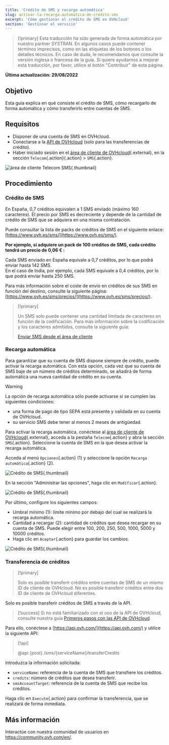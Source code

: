 ```yaml
---
title: 'Crédito de SMS y recarga automática'
slug: activar-la-recarga-automatica-de-credito-sms
excerpt: 'Cómo gestionar el crédito de SMS en OVHcloud'
section: 'Gestionar el servicio'
---
```


> [!primary]
> Esta traducción ha sido generada de forma automática por nuestro partner SYSTRAN. En algunos casos puede contener términos imprecisos, como en las etiquetas de los botones o los detalles técnicos. En caso de duda, le recomendamos que consulte la versión inglesa o francesa de la guía. Si quiere ayudarnos a mejorar esta traducción, por favor, utilice el botón "Contribuir" de esta página.
>

**Última actualización: 29/08/2022**

## Objetivo

Esta guía explica en qué consiste el crédito de SMS, cómo recargarlo de forma automática y cómo transferirlo entre cuentas de SMS.

## Requisitos

- Disponer de una cuenta de SMS en OVHcloud.
- Conectarse a la [API de OVHcloud](https://api.ovh.com/) (solo para las transferencias de crédito).
- Haber iniciado sesión en el [área de cliente de OVHcloud](https://www.ovh.com/auth/?action=gotomanager&from=https://www.ovh.es/&ovhSubsidiary=es){.external}, en la sección `Telecom`{.action}{.action} > `SMS`{.action}.

![área de cliente Telecom SMS](https://raw.githubusercontent.com/ovh/docs/master/templates/control-panel/product-selection/telecom/tpl-telecom-03-en-sms.png){.thumbnail}

## Procedimiento

### Crédito de SMS

En España, 0,7 créditos equivalen a 1 SMS enviado (máximo 160 caracteres). El precio por SMS es decreciente y depende de la cantidad de crédito de SMS que se adquiera en una misma contratación. 

Puede consultar la lista de packs de créditos de SMS en el siguiente enlace: [https://www.ovh.es/sms/](https://www.ovh.es/sms/).

**Por ejemplo, si adquiere un pack de 100 créditos de SMS, cada crédito tendrá un precio de 0,06 € :**

Cada SMS enviado en España equivale a 0,7 créditos, por lo que podrá enviar hasta 142 SMS.<br>
En el caso de India, por ejemplo, cada SMS equivale a 0,4 créditos, por lo que podrá enviar hasta 250 SMS.

Para más información sobre el coste de envío en créditos de sus SMS en función del destino, consulte la siguiente página: [https://www.ovh.es/sms/precios/](https://www.ovh.es/sms/precios/).

> [!primary]
>
> Un SMS solo puede contener una cantidad limitada de caracteres en función de la codificación. Para más información sobre la codificación y los caracteres admitidos, consulte la siguiente guía:
> 
> [Enviar SMS desde el área de cliente](https://docs.ovh.com/es/sms/enviar-sms-desde-el-area-de-cliente/)
>

### Recarga automática

Para garantizar que su cuenta de SMS dispone siempre de crédito, puede activar la recarga automática. Con esta opción, cada vez que su cuenta de SMS baje de un número de créditos determinado, se añadirá de forma automática una nueva cantidad de crédito en su cuenta.

> [!warning]
>
> La opción de recarga automática sólo puede activarse si se cumplen las siguientes condiciones:
>
> - una forma de pago de tipo SEPA está presente y validada en su cuenta de OVHcloud.
> - su servicio SMS debe tener al menos 2 meses de antigüedad.

Para activar la recarga automática, conéctese al [área de cliente de OVHcloud](https://www.ovh.com/auth/?action=gotomanager&from=https://www.ovh.es/&ovhSubsidiary=es){.external}, acceda a la pestaña `Telecom`{.action} y abra la sección `SMS`{.action}. Seleccione la cuenta de SMS en la que desea activar la recarga automática.

Acceda al menú `Opciones`{.action} (1) y seleccione la opción `Recarga automática`{.action} (2).

![Crédito de SMS](images/smscredit01.png){.thumbnail}

En la sección "Administrar las opciones", haga clic en `Modificar`{.action}.

![Crédito de SMS](images/smscredit02.png){.thumbnail}

Por último, configure los siguientes campos:

- Umbral mínimo (1): límite mínimo por debajo del cual se realizará la recarga automática.
- Cantidad a recargar (2): cantidad de créditos que desea recargar en su cuenta de SMS. Puede elegir entre 100, 200, 250, 500, 1000, 5000 y 10000 créditos.
- Haga clic en `Aceptar`{.action} para guardar los cambios.

![Crédito de SMS](images/smscredit03.png){.thumbnail}

### Transferencia de créditos

> [!primary]
>
> Solo es posible transferir créditos entre cuentas de SMS de un mismo ID de cliente de OVHcloud. No es posible transferir créditos entre dos ID de cliente de OVHcloud diferentes.
>

Solo es posible transferir créditos de SMS a través de la API.

> [!success]
> Si no está familiarizado con el uso de la API de OVHcloud, consulte nuestra guía [Primeros pasos con las API de OVHcloud](https://docs.ovh.com/es/api/first-steps-with-ovh-api/).

Para ello, conéctese a [https://api.ovh.com/](https://api.ovh.com/) y utilice la siguiente API:

> [!api]
>
> @api {post} /sms/{serviceName}/transferCredits
>

Introduzca la información solicitada:

- `serviceName`: referencia de la cuenta de SMS que transfiere los créditos.
- `credits`: número de créditos que desea transferir.
- `smsAccountTarget`: referencia de la cuenta de SMS que recibe los créditos.

Haga clic en `Execute`{.action} para confirmar la transferencia, que se realizará de forma inmediata.

## Más información

Interactúe con nuestra comunidad de usuarios en <https://community.ovh.com/en/>.
